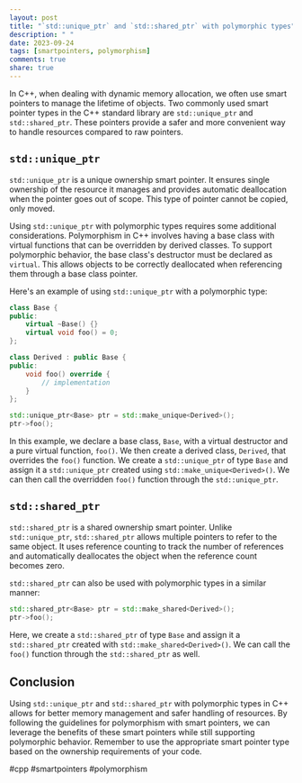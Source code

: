 ```yaml
---
layout: post
title: "`std::unique_ptr` and `std::shared_ptr` with polymorphic types"
description: " "
date: 2023-09-24
tags: [smartpointers, polymorphism]
comments: true
share: true
---
```


In C++, when dealing with dynamic memory allocation, we often use smart pointers to manage the lifetime of objects. Two commonly used smart pointer types in the C++ standard library are `std::unique_ptr` and `std::shared_ptr`. These pointers provide a safer and more convenient way to handle resources compared to raw pointers.

## `std::unique_ptr`

`std::unique_ptr` is a unique ownership smart pointer. It ensures single ownership of the resource it manages and provides automatic deallocation when the pointer goes out of scope. This type of pointer cannot be copied, only moved.

Using `std::unique_ptr` with polymorphic types requires some additional considerations. Polymorphism in C++ involves having a base class with virtual functions that can be overridden by derived classes. To support polymorphic behavior, the base class's destructor must be declared as `virtual`. This allows objects to be correctly deallocated when referencing them through a base class pointer.

Here's an example of using `std::unique_ptr` with a polymorphic type:

```cpp
class Base {
public:
    virtual ~Base() {}
    virtual void foo() = 0;
};

class Derived : public Base {
public:
    void foo() override {
        // implementation
    }
};

std::unique_ptr<Base> ptr = std::make_unique<Derived>();
ptr->foo();
```

In this example, we declare a base class, `Base`, with a virtual destructor and a pure virtual function, `foo()`. We then create a derived class, `Derived`, that overrides the `foo()` function. We create a `std::unique_ptr` of type `Base` and assign it a `std::unique_ptr` created using `std::make_unique<Derived>()`. We can then call the overridden `foo()` function through the `std::unique_ptr`.

## `std::shared_ptr`

`std::shared_ptr` is a shared ownership smart pointer. Unlike `std::unique_ptr`, `std::shared_ptr` allows multiple pointers to refer to the same object. It uses reference counting to track the number of references and automatically deallocates the object when the reference count becomes zero.

`std::shared_ptr` can also be used with polymorphic types in a similar manner:

```cpp
std::shared_ptr<Base> ptr = std::make_shared<Derived>();
ptr->foo();
```

Here, we create a `std::shared_ptr` of type `Base` and assign it a `std::shared_ptr` created with `std::make_shared<Derived>()`. We can call the `foo()` function through the `std::shared_ptr` as well.

## Conclusion

Using `std::unique_ptr` and `std::shared_ptr` with polymorphic types in C++ allows for better memory management and safer handling of resources. By following the guidelines for polymorphism with smart pointers, we can leverage the benefits of these smart pointers while still supporting polymorphic behavior. Remember to use the appropriate smart pointer type based on the ownership requirements of your code.

#cpp #smartpointers #polymorphism